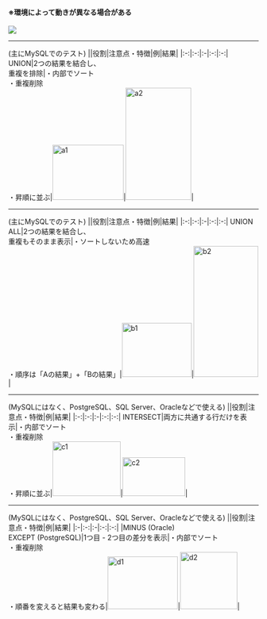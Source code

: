 #### ※環境によって動きが異なる場合がある

![](https://github.com/user-attachments/assets/2db8ef27-eb31-4e07-b325-4f0e10824760)

***
(主にMySQLでのテスト)
||役割|注意点・特徴|例|結果|
|:-:|:-:|:-|:-:|:-:|
UNION|2つの結果を結合し、<br>重複を排除|・内部でソート<br>・重複削除<br>・昇順に並ぶ|<img width="143" height="111" alt="a1" src="https://github.com/user-attachments/assets/60861a66-0601-4cc9-9860-939d4868c92a" />|<img width="132" height="226" alt="a2" src="https://github.com/user-attachments/assets/8be24d18-9844-43f0-b77d-8baea724ac73" />|
***
(主にMySQLでのテスト)
||役割|注意点・特徴|例|結果|
|:-:|:-:|:-|:-:|:-:|
UNION ALL|2つの結果を結合し、<br>重複もそのまま表示|・ソートしないため高速<br>・順序は「Aの結果」+「Bの結果」|<img width="140" height="109" alt="b1" src="https://github.com/user-attachments/assets/8b450b29-e995-43f9-bb10-ff80007294b1" />|<img width="130" height="264" alt="b2" src="https://github.com/user-attachments/assets/26cd8179-afa1-421d-aa54-2a219c3c4025" />|




***
(MySQLにはなく、PostgreSQL、SQL Server、Oracleなどで使える)
||役割|注意点・特徴|例|結果|
|:-:|:-:|:-|:-:|:-:|
INTERSECT|両方に共通する行だけを表示|・内部でソート<br>・重複削除<br>・昇順に並ぶ|<img width="137" height="110" alt="c1" src="https://github.com/user-attachments/assets/f0d9dc20-64da-4df5-98ec-e04a4551768a" />|<img width="126" height="78" alt="c2" src="https://github.com/user-attachments/assets/836808d4-dd50-4ec9-8085-e2d6164d34b9" />|
***
(MySQLにはなく、PostgreSQL、SQL Server、Oracleなどで使える)
||役割|注意点・特徴|例|結果|
|:-|:-:|:-|:-:|:-:|
|MINUS (Oracle)<br>EXCEPT (PostgreSQL)|1つ目 - 2つ目の差分を表示|・内部でソート<br>・重複削除<br>・順番を変えると結果も変わる|<img width="141" height="106" alt="d1" src="https://github.com/user-attachments/assets/f212e5cd-40e2-4bef-bd97-1a9a196a8bee" />|<img width="115" height="115" alt="d2" src="https://github.com/user-attachments/assets/808a9dfc-9b74-4c0a-933f-b64ffac054b6" />|
